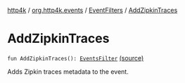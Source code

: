 [http4k](../../index.md) / [org.http4k.events](../index.md) / [EventFilters](index.md) / [AddZipkinTraces](./-add-zipkin-traces.md)

# AddZipkinTraces

`fun AddZipkinTraces(): `[`EventsFilter`](../-events-filter/index.md) [(source)](https://github.com/http4k/http4k/blob/master/http4k-core/src/main/kotlin/org/http4k/events/EventFilters.kt#L22)

Adds Zipkin traces metadata to the event.

